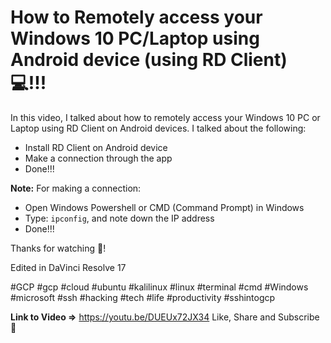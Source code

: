 # How to Remotely access your Windows 10 PC/Laptop using Android device (using RD Client) 💻!!!

In this video, I talked about how to remotely access your Windows 10 PC or Laptop using RD Client on Android devices.
I talked about the following: 
- Install RD Client on Android device 
- Make a connection through the app 
-  Done!!! 

**Note:** 
For making a connection: 
- Open Windows Powershell or CMD (Command Prompt) in Windows 
-  Type: `ipconfig`, and note down the IP address 
-  Done!!!

Thanks for watching 🥰! 

Edited in DaVinci Resolve 17 

#GCP  #gcp  #cloud  #ubuntu  #kalilinux  #linux  #terminal  #cmd  #Windows  #microsoft  #ssh  #hacking  #tech  #life  #productivity  #sshintogcp

**Link to Video =>** https://youtu.be/DUEUx72JX34
Like, Share and Subscribe 🙌
